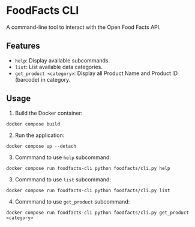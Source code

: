 # FoodFacts CLI
A command-line tool to interact with the Open Food Facts API.

## Features
- `help`: Display available subcommands.
- `list`: List available data categories.
- `get_product <category>`: Display all Product Name and Product ID (barcode) in category. 


## Usage
1. Build the Docker container: 
```console
docker compose build
```
2. Run the application: 
```console
docker compose up --detach
```
3. Commmand to use `help` subcommand:
```console
docker compose run foodfacts-cli python foodfacts/cli.py help
```
3. Commmand to use `list` subcommand:
```console
docker compose run foodfacts-cli python foodfacts/cli.py list
```
4. Commmand to use `get_product` subcommand:
```console
docker compose run foodfacts-cli python foodfacts/cli.py get_product <category>
```
